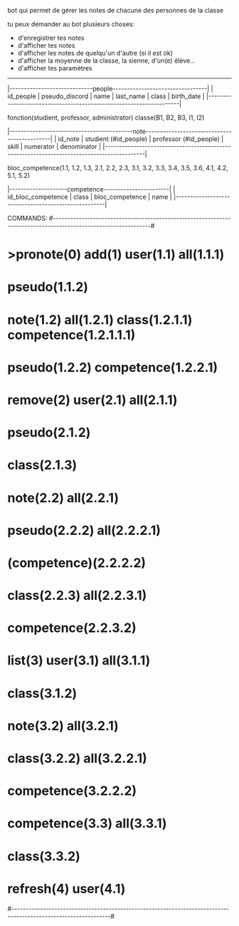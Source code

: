 bot qui permet de gérer les notes de chacune des personnes de la classe

tu peux demander au bot plusieurs choses:
- d'enregistrer tes notes
- d'afficher tes notes
- d'afficher les notes de quelqu'un d'autre (si il est ok)
- d'afficher la moyenne de la classe, la sienne, d'un(e) élève...
- d'afficher tes paramètres


______________________________________________________

|-----------------------------people---------------------------------|
| id_people | pseudo_discord | name | last_name | class | birth_date |
|--------------------------------------------------------------------|

fonction(studient, professor, administrator)
classe(B1, B2, B3, I1, I2)

|-------------------------------------------note---------------------------------------------|
| id_note | studient (#id_people) | professor (#id_people) | skill | numerator | denominator |
|--------------------------------------------------------------------------------------------|

bloc_competence(1.1, 1.2, 1.3, 2.1, 2.2, 2.3, 3.1, 3.2, 3.3, 3.4, 3.5, 3.6, 4.1, 4.2, 5.1, 5.2)

|--------------------competence-----------------------|
| id_bloc_competence | class | bloc_competence | name |
|-----------------------------------------------------|


COMMANDS:
#----------------------------------------------------------------------------------------------------------------#
# >pronote(0)   add(1)       user(1.1)         all(1.1.1)                                                        #
#                                              pseudo(1.1.2)                                                     #
#                            note(1.2)         all(1.2.1)      class(1.2.1.1)          competence(1.2.1.1.1)     #
#                                              pseudo(1.2.2)   competence(1.2.2.1)                               #
#               remove(2)    user(2.1)         all(2.1.1)                                                        #
#                                              pseudo(2.1.2)                                                     #
#                                              class(2.1.3)                                                      #
#                            note(2.2)         all(2.2.1)                                                        #
#                                              pseudo(2.2.2)   all(2.2.2.1)                                      #
#                                                              (competence)(2.2.2.2)                             #
#                                              class(2.2.3)    all(2.2.3.1)                                      #
#                                                              competence(2.2.3.2)                               #
#               list(3)      user(3.1)         all(3.1.1)                                                        #
#                                              class(3.1.2)                                                      #
#                            note(3.2)         all(3.2.1)                                                        #
#                                              class(3.2.2)    all(3.2.2.1)                                      #
#                                                              competence(3.2.2.2)                               #
#                            competence(3.3)   all(3.3.1)                                                        #
#                                              class(3.3.2)                                                      #
#               refresh(4)   user(4.1)                                                                           #
#----------------------------------------------------------------------------------------------------------------#